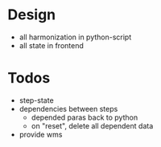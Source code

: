 # Design
 - all harmonization in python-script
 - all state in frontend


# Todos
- step-state
- dependencies between steps
  - depended paras back to python
  - on "reset", delete all dependent data
- provide wms

